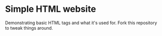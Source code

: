 # Simple HTML website
Demonstrating basic HTML tags and what it's used for. Fork this repository to tweak things around. 
